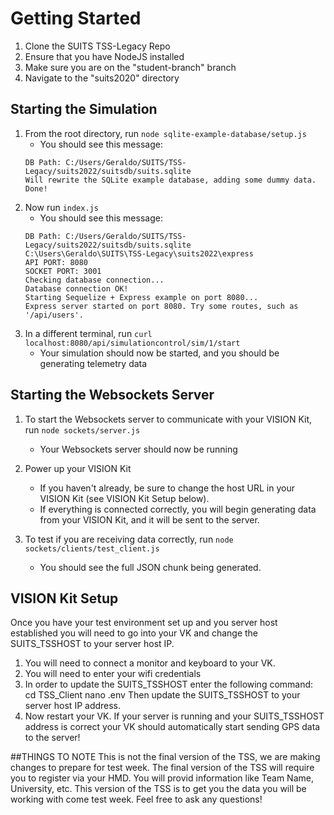 # Getting Started

1. Clone the SUITS TSS-Legacy Repo
2. Ensure that you have NodeJS installed
3. Make sure you are on the "student-branch" branch
4. Navigate to the "suits2020" directory

## Starting the Simulation

1. From the root directory, run `node sqlite-example-database/setup.js`
    * You should see this message: 
    ```
    DB Path: C:/Users/Geraldo/SUITS/TSS-Legacy/suits2022/suitsdb/suits.sqlite
    Will rewrite the SQLite example database, adding some dummy data.
    Done!
    ```
2. Now run `index.js`
    * You should see this message:
    ```
    DB Path: C:/Users/Geraldo/SUITS/TSS-Legacy/suits2022/suitsdb/suits.sqlite
    C:\Users\Geraldo\SUITS\TSS-Legacy\suits2022\express
    API PORT: 8080
    SOCKET PORT: 3001
    Checking database connection...
    Database connection OK!
    Starting Sequelize + Express example on port 8080...
    Express server started on port 8080. Try some routes, such as '/api/users'.
    ```
3. In a different terminal, run `curl localhost:8080/api/simulationcontrol/sim/1/start`
    * Your simulation should now be started, and you should be generating telemetry data

## Starting the Websockets Server

1. To start the Websockets server to communicate with your VISION Kit, run `node sockets/server.js`
    * Your Websockets server should now be running

2. Power up your VISION Kit
    * If you haven't already, be sure to change the host URL in your VISION Kit (see VISION Kit Setup below).  
    * If everything is connected correctly, you will begin generating data from your VISION Kit, and it will be sent to the server.

3. To test if you are receiving data correctly, run `node sockets/clients/test_client.js`
    * You should see the full JSON chunk being generated.
    
## VISION Kit Setup

Once you have your test environment set up and you server host established you will need to go into your VK and change the SUITS_TSSHOST to 
your server host IP. 

1. You will need to connect a monitor and keyboard to your VK. 
2. You will need to enter your wifi credentials 
3. In order to update the SUITS_TSSHOST enter the following command: 
   cd TSS_Client
   nano .env
   Then update the SUITS_TSSHOST to your server host IP address. 
4. Now restart your VK. If your server is running and your SUITS_TSSHOST address is correct your VK should automatically start sending GPS data 
   to the server!

##THINGS TO NOTE
This is not the final version of the TSS, we are making changes to prepare for test week. The final version of the TSS will require you to register via your HMD. You will provid information like Team Name, University, etc. This version of the TSS is to get you the data you will be working with come test week. Feel free to ask any questions!
